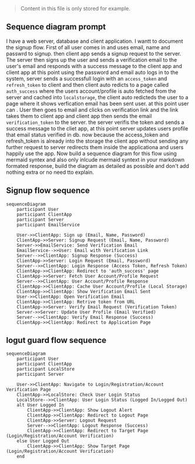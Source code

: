 > Content in this file is only stored for example.

## Sequence diagram prompt

I have a web server, database and client application. I wantt to document the signup flow. First of all user comes in and uses email, name and passwrd to signup. then client app sends a signup request to the server. The server then signs up the user and sends a verification email to the user's email and responds with a success message to the client app and client app at this point using the password and email auto logs in to the system, server sends a successfull login with an `access_token` and `refresh_token` to client and then client auto redicts to a page called `auth_success` where the users account/profile is auto fetched from the server and cached into `localstorage`,  the client auto redicteds the user to a page where it shows verfication email has been sent user. at this point user can . User then goes to email and clicks on verification link and the link takes them to client app and client app then sends the email `verification_token` to the server. the server verifis the token and sends a success message to the cliet app, at this point server updates users profile that email status verified in db. now because the access_token and refresh_token is already into the storage the client app without sending any further request to server redirects them inside the applicationa and users happily use the app.
Now build a sequence diagram for this flow using mermaid syntex and also only inlcude mermaid syntext in your markdown formated response, build the diagram as detailed as possible and don't add nothing extra or no need tto explain.

## Signup flow sequence 
```
sequenceDiagram
    participant User
    participant ClientApp
    participant Server
    participant EmailService

    User->>ClientApp: Sign up (Email, Name, Password)
    ClientApp->>Server: Signup Request (Email, Name, Password)
    Server->>EmailService: Send Verification Email
    EmailService-->>User: Email with Verification Link
    Server-->>ClientApp: Signup Response (Success)
    ClientApp->>Server: Login Request (Email, Password)
    Server-->>ClientApp: Login Response (Access Token, Refresh Token)
    ClientApp->>ClientApp: Redirect to 'auth_success' page
    ClientApp->>Server: Fetch User Account/Profile Request
    Server-->>ClientApp: User Account/Profile Response
    ClientApp->>ClientApp: Cache User Account/Profile (Local Storage)
    ClientApp->>ClientApp: Show Verification Email Sent
    User->>ClientApp: Open Verification Email
    ClientApp->>ClientApp: Retrive token from URL
    ClientApp->>Server: Verify Email Request (Verification Token)
    Server->>Server: Update User Profile (Email Verified)
    Server-->>ClientApp: Verify Email Response (Success)
    ClientApp->>ClientApp: Redirect to Application Page
```
## logut guard flow sequence 
```
sequenceDiagram
    participant User
    participant ClientApp
    participant LocalStore
    participant Server

    User->>ClientApp: Navigate to Login/Registration/Account Verification Page
    ClientApp->>LocalStore: Check User Login Status
    LocalStore-->>ClientApp: User Login Status (Logged In/Logged Out)
    alt User Logged In
        ClientApp->>ClientApp: Show Logout Alert
        ClientApp->>ClientApp: Redirect to Logout Page
        ClientApp->>Server: Logout Request
        Server-->>ClientApp: Logout Response (Success)
        ClientApp->>ClientApp: Redirect to Target Page (Login/Registration/Account Verification)
    else User Logged Out
        ClientApp->>ClientApp: Show Target Page (Login/Registration/Account Verification)
    end

```